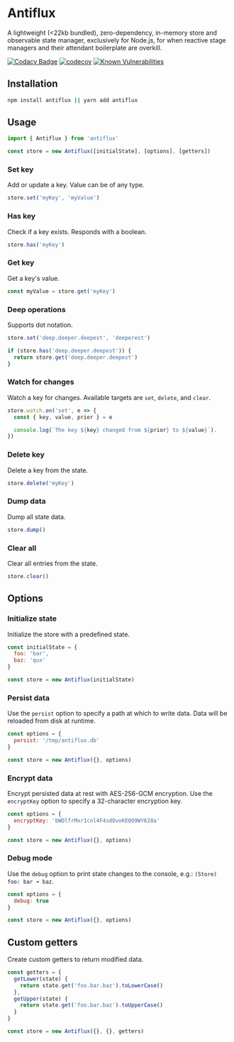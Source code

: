 # Antiflux

A lightweight (<22kb bundled), zero-dependency, in-memory store and observable
state manager, exclusively for Node.js, for when reactive stage managers and
their attendant boilerplate are overkill.

[![Codacy Badge](https://app.codacy.com/project/badge/Grade/666e01ad11404edbb1e1c7d96955fa8a)](https://www.codacy.com/gh/selfagency/antiflux/dashboard?utm_source=github.com&amp;utm_medium=referral&amp;utm_content=selfagency/antiflux&amp;utm_campaign=Badge_Grade) [![codecov](https://codecov.io/gh/selfagency/antiflux/branch/main/graph/badge.svg?token=vEDzApC7xH)](https://codecov.io/gh/selfagency/antiflux) [![Known Vulnerabilities](https://snyk.io/test/github/selfagency/antiflux/badge.svg)](https://snyk.io/test/github/selfagency/antiflux)

## Installation

```sh
npm install antiflux || yarn add antiflux
```

## Usage

```js
import { Antiflux } from 'antiflux'

const store = new Antiflux([initialState], [options], [getters])
```

### Set key

Add or update a key. Value can be of any type.

```js
store.set('myKey', 'myValue')
```

### Has key

Check if a key exists. Responds with a boolean.

```js
store.has('myKey')
```

### Get key

Get a key's value.

```js
const myValue = store.get('myKey')
```

### Deep operations

Supports dot notation.

```js
store.set('deep.deeper.deepest', 'deeperest')

if (store.has('deep.deeper.deepest')) {
  return store.get('deep.deeper.deepest')
}
```

### Watch for changes

Watch a key for changes. Available targets are `set`, `delete`, and `clear`.

```js
store.watch.on('set', e => {
  const { key, value, prior } = e

  console.log(`The key ${key} changed from ${prior} to ${value}`).
})
```

### Delete key

Delete a key from the state.

```js
store.delete('myKey')
```

### Dump data

Dump all state data.

```js
store.dump()
```

### Clear all

Clear all entries from the state.

```js
store.clear()
```

## Options

### Initialize state

Initialize the store with a predefined state.

```js
const initialState = {
  foo: 'bar',
  baz: 'qux'
}

const store = new Antiflux(initialState)
```

### Persist data

Use the `persist` option to specify a path at which to write data. Data will
be reloaded from disk at runtime.

```js
const options = {
  persist: '/tmp/antiflux.db'
}

const store = new Antiflux({}, options)
```

### Encrypt data

Encrypt persisted data at rest with AES-256-GCM encryption. Use the `encryptKey` option to specify a 32-character encryption key.

```js
const options = {
  encryptKey: 'bWDlfrMxr1cnl4F4sdOvoKEOO9WY628a'
}

const store = new Antiflux({}, options)
```

### Debug mode

Use the `debug` option to print state changes to the console, e.g.: `(Store) foo: bar ➟ baz`.

```js
const options = {
  debug: true
}

const store = new Antiflux({}, options)
```

## Custom getters

Create custom getters to return modified data.

```js
const getters = {
  getLower(state) {
    return state.get('foo.bar.baz').toLowerCase()
  },
  getUpper(state) {
    return state.get('foo.bar.baz').toUpperCase()
  }
}

const store = new Antiflux({}, {}, getters)
```
